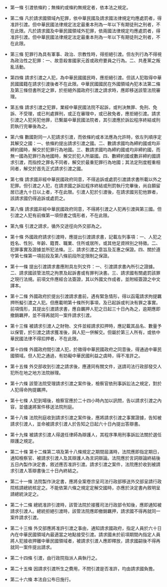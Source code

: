 * 第一條 引渡依條約；無條約或條約無規定者，依本法之規定。

* 第二條 凡於請求國領域內犯罪，依中華民國及請求國法律規定均應處罰者，得准許引渡。但中華民國法律規定法定最重本刑為一年以下有期徒刑之刑者，不在此限。凡於請求國及中華民國領域外犯罪，依兩國法律規定均應處罰者，得准許引渡。但中華民國法律規定法定最重本刑為一年以下有期徒刑之刑者，不在此限。

* 第三條 犯罪行為具有軍事、政治、宗教性時，得拒絕引渡。但左列行為不得視為政治性之犯罪：一、故意殺害國家元首或政府要員之行為。二、共產黨之叛亂活動。

* 第四條 請求引渡之人犯，為中華民國國民時，應拒絕引渡。但該人犯取得中華民國國籍在請求引渡後者不在此限。中華民國國民在外國領域內犯本法第二條及第三條但書所定之罪，於拒絕外國政府引渡之請求時，應即移送該管法院審理。

* 第五條 請求引渡之犯罪，業經中華民國法院不起訴，或判決無罪、免刑、免訴、不受理，或已判處罪刑，或正在審理中，或已赦免者，應拒絕引渡。請求引渡之人犯另犯他罪，已繫屬中華民國法院者，其引渡應於訴訟程序終結或刑罰執行完畢後為之。

* 第六條 數國對同一人犯請求引渡，而依條約或本法應為允許時，依左列順序定其解交之國：一、依條約提出請求引渡之國。二、數請求國均為締約國或均非締約國時，解交於犯罪行為地國。三、數請求國均為締約國或均非締約國，而無一國為犯罪行為地國時，解交於犯人所屬國。四、數締約國或數非締約國請求引渡，而指控之罪名不同者，解交於最重犯罪行為地國；其法定刑度輕重相同者，解交於首先正式請求引渡之國。

* 第七條 請求國非經中華民國政府同意，不得追訴或處罰引渡請求書所載以外之犯罪。但引渡之人犯，在請求國之訴訟程序終結或刑罰執行完畢後，尚自願留居已達九十日以上者，不在此限。引渡人犯於引渡後，在請求國另犯他罪者，該請求國仍得追訴或處罰之。

* 第八條 請求國非經中華民國政府同意，不得將引渡之人犯再引渡與第三國。但引渡之人犯有前條第一項但書之情形者，不在此限。

* 第九條 引渡之請求，循外交途徑向外交部為之。

* 第十條 外國政府請求引渡時，應提出引渡請求書，記載左列事項：一、人犯之姓名、性別、年齡、籍貫、職業、住所或居所，或其他足資辨別之特徵。二、犯罪事實及證據並所犯法條。三、請求引渡之意旨及互惠之保證。四、關於遵守第七條第一項前段及第八條前段所定限制之保證。

* 第十一條 提出引渡請求書應附具左列文件：一、引渡請求書內所引之證據。二、請求國該管法院之拘票及起訴書或有罪判決書。三、請求國有關處罰該罪之現行法規。前項文件應經合法簽證，其以外國文作成者，並附經簽證之中文譯本。

* 第十二條 外國政府於提出引渡請求書前，遇有緊急情形，得以函電請求拘提羈押所擬引渡之人犯。但應載明第十條所列事項，及已起訴或判決有罪之事實。前項情形，其提出引渡請求書，應自羈押人犯之日起三十日內為之，逾期應即撤銷羈押，並不得再就同一案件請求引渡。

* 第十三條 被請求引渡人之財物、文件並經請求扣押時，應記載其品名、數量予以保管，於引渡之請求獲准後，與人犯一併解交。但屬於第三人所有，或依中華民國法律不得扣押者，不在此限。

* 第十四條 外國政府間引渡人犯，於徵得中華民國政府之同意後，得通過中華民國領域。但人犯之通過，有妨礙中華民國利益之虞時，得不准許之。

* 第十五條 外交部收到引渡之請求後，應連同有關文件，送請司法行政部發交人犯所在地之地方法院辦理。

* 第十六條 該管法院受理請求引渡之案件後，檢察官依刑事訴訟法之規定，對於人犯得命拘提羈押。

* 第十七條 人犯到場後，檢察官應於二十四小時內加以訊問，告以請求引渡之內容，並儘速將案件移送法院刑庭。

* 第十八條 法院刑庭收到請求引渡之案件後，應將請求引渡之事實證據，告知被請求引渡人，並命被請求引渡人於告知之日起六十日內提出答辯書。

* 第十九條 被請求引渡人得選任律師為辯護人，其程序準用刑事訴訟法關於選任辯護之規定。

* 第二十條 第十二條第二項及第十八條規定之期間屆滿時，法院應即指定期日，通知檢察官、被請求引渡人及其辯護人為言詞辯論。法院應於言詞辯論終結後五日內製作決定書，敘述應否准許引渡。請求引渡之案件，法院應於收到被請求引渡人答辯書後三十日內終結之。

* 第二十一條 法院製作決定書，應將全案卷宗呈司法行政部移送外交部呈請行政院核請總統核定之。不能依第六條之規定定解交國時，亦應於決定書內敘明呈請總統決定之。

* 第二十二條 總統准許引渡時，該管法院於接獲司法行政部令知後，應即通知被請求引渡人。總統拒絕引渡時，該管法院應即撤銷羈押，請求國不得再就同一案件請求引渡。

* 第二十三條 外交部應將准許引渡之事由，通知請求國政府，指定人員於六十日內在中華民國領域內最適當之地點接受引渡。請求國未於前項期間內指定人員將人犯接收押離中華民國領域者，被請求引渡人應即釋放，請求國嗣後不得再就同一案件提出請求。

* 第二十四條 引渡，由行政院指派人員執行之。

* 第二十五條 因請求引渡所生之費用，不問引渡是否准許，均由請求國負擔。

* 第二十六條 本法自公布日施行。

